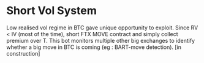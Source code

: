 # Short Vol System
Low realised vol regime in BTC gave unique opportunity to exploit. Since RV < IV (most of the time), short FTX MOVE contract and simply collect premium over T. This bot monitors multiple other big exchanges to identify whether a big move in BTC is coming (eg : BART-move detection). 
[in construction]
